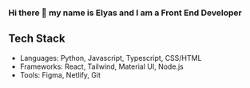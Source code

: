 
### Hi there 👋 my name is Elyas and I am a Front End Developer 


## Tech Stack

- Languages: Python, Javascript, Typescript, CSS/HTML
- Frameworks: React, Tailwind, Material UI, Node.js
- Tools: Figma, Netlify, Git

